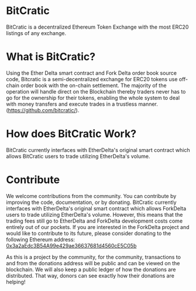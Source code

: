 # BitCratic


BitCratic is a decentralized Ethereum Token Exchange with the most ERC20 listings of any exchange.


# What is BitCratic?
Using the Ether Delta smart contract and Fork Delta order book source code, Bitcratic is a semi-decentralized exchange for ERC20 tokens use off-chain order book with the on-chain settlement. The majority of the operation will handle direct on the Blockchain thereby traders never has to go for the ownership for their tokens, enabling the whole system to deal with money transfers and execute trades in a trustless manner.             
(https://github.com/bitcratic/). 


# How does BitCratic Work?
BitCratic currently interfaces with EtherDelta's original smart contract  which allows BitCratic users to trade utilizing EtherDelta's volume.



# Contribute
We welcome contributions from the community. You can contribute by improving the code, documentation, or by donating. 
BitCratic currently interfaces with EtherDelta's original smart contract which allows ForkDelta users to trade utilizing EtherDelta's volume. However, this means that the trading fees still go to EtherDelta and ForkDelta development costs come entirely out of our pockets. If you are interested in the ForkDelta project and would like to contribute to its future, please consider donating to the following Ethereum address: <a href="https://etherscan.io/address/0x3a2aEdc3B54A99e429ae36637681d4560cE5C05b">0x3a2aEdc3B54A99e429ae36637681d4560cE5C05b</a>

As this is a project by the community, for the community, transactions to and from the donations address will be public and can be viewed on the blockchain. We will also keep a public ledger of how the donations are distributed. That way, donors can see exactly how their donations are helping!

